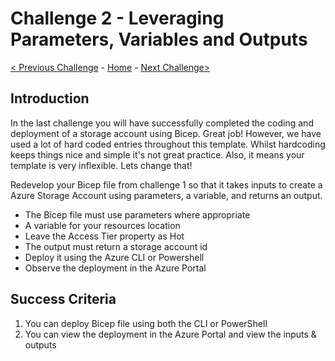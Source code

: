  # Challenge 2 - Leveraging Parameters, Variables and Outputs

 [< Previous Challenge](./Bicep-Challenge-01.md) - [Home](../README.md) - [Next Challenge>](./Bicep-Challenge-03.md)

## Introduction

In the last challenge you will have successfully completed the coding and deployment of a storage account using Bicep.  Great job!  However, we have used a lot of hard coded entries throughout this template.  Whilst hardcoding keeps things nice and simple it's not great practice.  Also, it means your template is very inflexible.  Lets change that!

Redevelop your Bicep file from challenge 1 so that it takes inputs to create a Azure Storage Account using parameters, a variable, and returns an output.
   - The Bicep file must use parameters where appropriate 
   - A variable for your resources location
   - Leave the Access Tier property as Hot
   - The output must return a storage account id
   - Deploy it using the Azure CLI or Powershell
   - Observe the deployment in the Azure Portal

## Success Criteria

1. You can deploy Bicep file using both the CLI or PowerShell
2. You can view the deployment in the Azure Portal and view the inputs & outputs
